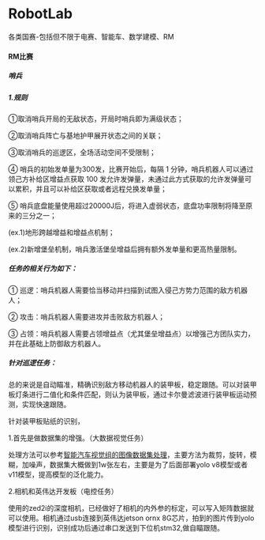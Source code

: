# RobotLab
各类国赛-包括但不限于电赛、智能车、数学建模、RM

#### RM比赛
##### 哨兵
##### 1.规则
①取消哨兵开局的无敌状态，开局时哨兵即为满级状态；

②取消哨兵阵亡与基地护甲展开状态之间的关联；

③取消哨兵的巡逻区，全场活动空间不受限制；

④ 哨兵的初始发单量为300发，比赛开始后，每隔 1 分钟，哨兵机器人可以通过领己方补给区增益点获取 100 发允许发弹量，未通过此方式获取的允许发弹量可以累积，并且可以补给区获取或者远程兑换发单量；

⑤ 哨兵底盘能量使用超过20000J后，将进入虚弱状态，底盘功率限制将降至原来的三分之一；

(ex.1)地形跨越增益和增益点机制；

(ex.2)新增堡垒机制，哨兵激活堡垒增益后拥有额外发单量和更高热量限制。
##### 任务的相关行为如下：

① 巡逻：哨兵机器人需要恰当移动并扫描到试图入侵己方势力范围的敌方机器人；

② 攻击：哨兵机器人需要进攻并击败敌方机器人；

③ 占领：哨兵机器人需要占领增益点（尤其堡垒增益点）以增强己方团队实力，并在此基础上防御敌方机器人。
##### 针对巡逻任务：
总的来说是自动瞄准，精确识别敌方移动机器人的装甲板，稳定跟随。可以对装甲板灯条进行二值化和条件匹配，则认为装甲板，通过卡尔曼滤波进行装甲板运动预测，实现快速跟随。

针对装甲板贴纸的识别，

1.首先是做数据集的增强。（大数据视觉任务）

处理方法可以参考[智能汽车视觉组的图像数据集处理](https://blog.csdn.net/weixin_52126342/article/details/126170935?ops_request_misc=&request_id=&biz_id=102&utm_term=%E6%99%BA%E8%83%BD%E6%B1%BD%E8%BD%A6%E8%A7%86%E8%A7%89%E7%BB%84%E6%95%B0%E6%8D%AE%E9%9B%86%E5%A2%9E%E5%BC%BA&utm_medium=distribute.pc_search_result.none-task-blog-2~all~sobaiduweb~default-1-126170935.142^v101^pc_search_result_base9&spm=1018.2226.3001.4187)，主要方法为裁剪，旋转，模糊，加噪声，数据集大概做到1w张左右，主要是为了后面部署yolo v8模型或者v11模型，提高模型的泛化能力。

2.相机和英伟达开发板（电控任务）

使用的zed2i的深度相机，已经做好了相机的内外参的标定，可以写入矩阵数据就可以使用。相机通过usb连接到英伟达jetson ornx 8G芯片，拍到的图片传到yolo模型进行识别，识别成功后通过串口发送到下位机stm32,做自瞄跟随。

